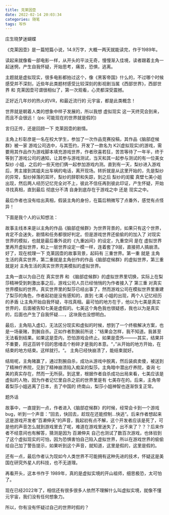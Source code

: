 ```yaml
---
title: 克莱因壶
date: 2022-02-14 20:03:34
categories: 随笔
tags: 写作
---
```


庄生晓梦迷蝴蝶

<!-- more -->

《克莱因壶》是一篇短篇小说，14.9万字，大概一两天就能读完，作于1989年。

读起来就像看一部电影一样，从开头的平淡无奇，慢慢渐入佳境，读者跟着主角一起迷惘，产生自我怀疑，开始思考，痛苦，恐惧，逃离。

主题就是虚拟现实，很多电影都拍过这个，像《黑客帝国》什么的，不过哪个时候感受并不深刻，近些年此类题材感受比较深刻的影视剧当属《西部世界》，西部世界 和 克莱因壶可谓很相似了，第一次观看，心灵都深受震撼。

正好近几年炒的热火的VR，和最近流行的 元宇宙，都是此类概念！

世界就是朝着人类的想象中样子发展的，所以我想 虚拟现实 这一天终究会到来，而且不会很远！
(ps: 可能现在的世界就是假的)

言归正传，还是回顾一下 克莱因壶的剧情。

主角上杉彰彦是一名在校大学生，参加了一次作品竞赛投稿，其作品《脑部症候群》被一家 游戏公司选中，与其签约，开发了一款名为 K2(虚拟现实)的游戏，需要用其作品作为游戏脚本填充游戏世界，作者欣喜若狂，苦苦等待了一年半，终于等到了游戏公司的通知，让其参与游戏测试，当天和其一起参与测试的有一位美女 梨纱 小姐，之后的一些天他们俩一起参加游戏内测。直到有一天，梨纱进入游戏后，男主接到其姐夫出车祸的电话，离开现场。转折就是从这里开始的，先是梨纱的异常，梨纱掉落的耳环，梨纱的辞职和失踪，到之后 梨纱的闺蜜 真壁七美小姐出现，然后两人经历记忆完全对不上，彼此不信任再到彼此印证，产生怀疑，开始寻找真相，直到最后 彻底分不清 自身到底存在于游戏之中 还是 现实之中。

最后作者也没有给出真相，假装主角的身份，在篇后稍微写了点番外，感觉有点怪异！

下面是我个人的认知想法：

故事主线本来是以主角的作品《脑部症候群》为世界背景的，如果只有这个世界，肯定不会迷失，剧情和任务都很好判定。但是游戏世界还偷偷的的加入了 对现实世界的模拟，也就是最后番外说的《九重凶间》的设定，九重空间 是在 虚拟世界里再开虚拟世界，和上一层世界设定一模一样，连着套了9层，直接把人搞崩溃。好了，现在梳理一下 克莱因壶的故事背景，起码有 三重世界。第一重 就是 主角生活的真实世界，第二重就是主角创作的作品《脑部症候群》的虚拟世界，第三重就是对 主角生活的真实世界完美模拟的虚拟世界。

主角一直以为自己在 真实世界 和 《脑部症候群》的虚拟世界里切换，实际上在梨莎精神受到刺激出事之后，游戏公司人员已经悄悄的为作者接入了 第三重 对真实世界模拟的世界。真实世界里的梨莎已经出事了，然而游戏公司在模拟世界里重建了梨莎的角色，作者起初是没有感知的，直到 七美 小姐的出现，两个人记忆经历的矛盾 让主角开始自我怀疑，寻找真相。最可怕的地方在于，他以为七美是真实世界的，后面被告知七美是虚假的。七美这个角色我也很疑惑，我也以为是真实的，后面也产生了自我怀疑.....，这块我也没想明白。

最后，主角陷入虚幻，无法区分现实和虚拟的时候，想到了一个终极解决方案，也是一场豪赌，割腕自杀。正如作者割腕前所说：”结果会怎样，我不知道。我甚至无法看到结果。如果这是壶内，恐怕游戏会终止。如果是壶外———其实，结果并不重要，将这百转千回的思绪击个粉碎才是我的本意。“，”从开始的地方开始，在结束的地方结束。这样就行。“。 主角已经快崩溃了，能结束就好。

结局呢，主角赌赢了，通过割腕自杀，成功从游戏中脱离，然后装疯卖傻，被送到了精神疗养院，见到了精神崩溃陷入痴呆的梨莎。主角暗中潜出疗养院，查询 七美的真实存在，然而一无所获。到这里，根据作者自杀成功出局来看，七美应该是虚拟的人物，因为作者记忆里自杀之前的世界里是有 七美存在的。后来，主角带着梨莎小姐逃离了日本，去了中国的 终南山，梨莎小姐神智也逐渐恢复正常。


题外话

故事中，一直提到一点，作者进入《脑部症候群》的时候，经常会卡到一个游戏bug，听到一个声音：”回去，快回去，趁现在还能控制...快逃“。后来作者想起来这是游戏开发者”百濑伸夫“的声音，我起初有点不解，这个开发者应该是死了，可是他的声音怎么就到游戏里去了呢，难道在游戏里迷失了，出不来了？？？后来作者不经意间也有解答，猜测是因为 百濑伸夫 自己也测试了数百次游戏，也体验到了这个虚拟现实的可怕，因为恐惧害怕自己陷入虚拟世界，所以在游戏世界的偷偷给自己加了警告提示，如果听到这个声音，就知道，这里是假的，这里是假的。

还有一点，最后作者认为现如今人类世界不可能拥有这种先进的技术，怀疑这是美国在研究外星人的科技，也不无道理。

再看开头，这本书作于 1989年，真的是虚拟实境的开山祖师，细思极恐，太可怕了。

现在已经2022年了，相信还有很多很多人依然不理解什么叫虚拟实境，就像不懂元宇宙，我们没有任何想象力。

所以，你有没有怀疑过自己的世界时假的？



